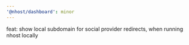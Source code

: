 ```yaml
---
'@nhost/dashboard': minor
---
```


feat: show local subdomain for social provider redirects, when running nhost locally
